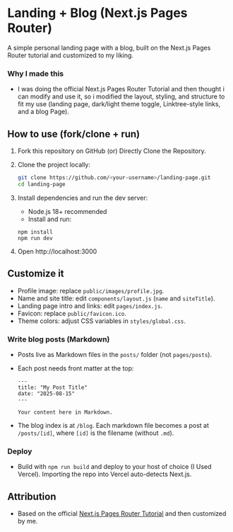 # Landing + Blog (Next.js Pages Router)

A simple personal landing page with a blog, built on the Next.js Pages Router tutorial and customized to my liking.

### Why I made this
- I was doing the official Next.js Pages Router Tutorial and then thought i can modify and use it, so i modified the layout, styling, and structure to fit my use (landing page, dark/light theme toggle, Linktree-style links, and a blog Page).

## How to use (fork/clone + run)
1. Fork this repository on GitHub (or) Directly Clone the Repository.
2. Clone the project locally:

	```bash
	git clone https://github.com/<your-username>/landing-page.git
	cd landing-page
	```

3. Install dependencies and run the dev server:

	 - Node.js 18+ recommended
	 - Install and run:

	 ```
	 npm install
	 npm run dev
	 ```

4. Open http://localhost:3000

## Customize it
- Profile image: replace `public/images/profile.jpg`.
- Name and site title: edit `components/layout.js` (`name` and `siteTitle`).
- Landing page intro and links: edit `pages/index.js`.
- Favicon: replace `public/favicon.ico`.
- Theme colors: adjust CSS variables in `styles/global.css`.

### Write blog posts (Markdown)
- Posts live as Markdown files in the `posts/` folder (not `pages/posts`).
- Each post needs front matter at the top:

	```
	---
	title: "My Post Title"
	date: "2025-08-15"
	---

	Your content here in Markdown.
	```

- The blog index is at `/blog`. Each markdown file becomes a post at `/posts/[id]`, where `[id]` is the filename (without `.md`).

### Deploy
- Build with `npm run build` and deploy to your host of choice (I Used Vercel). Importing the repo into Vercel auto-detects Next.js.

## Attribution
- Based on the official [Next.js Pages Router Tutorial](https://nextjs.org/learn) and then customized by me.
